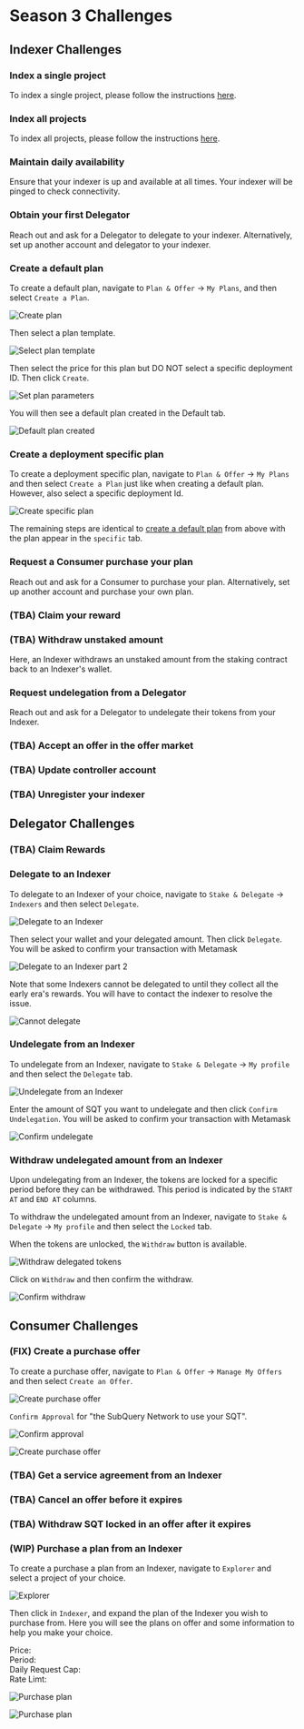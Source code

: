 # Season 3 Challenges

## Indexer Challenges

### Index a single project

To index a single project, please follow the instructions [here](../../testnet/indexers/index-project.html).

### Index all projects 

To index all projects, please follow the instructions [here](../../testnet/indexers/index-project.html).

### Maintain daily availability 

Ensure that your indexer is up and available at all times. Your indexer will be pinged to check connectivity.

### Obtain your first Delegator 

Reach out and ask for a Delegator to delegate to your indexer. Alternatively, set up another account and delegator to your indexer. 

### Create a default plan 

To create a default plan, navigate to `Plan & Offer` -> `My Plans`, and then select `Create a Plan`.

![Create plan](/assets/img/create_default_plan.png)

Then select a plan template.

![Select plan template](/assets/img/select_plan_template.png)

Then select the price for this plan but DO NOT select a specific deployment ID. Then click `Create`.

![Set plan parameters](/assets/img/set_default_plan_parameters.png)

You will then see a default plan created in the Default tab.

![Default plan created](/assets/img/default_plan_created.png)

### Create a deployment specific plan 

To create a deployment specific plan, navigate to `Plan & Offer` -> `My Plans` and then select `Create a Plan` just like when creating a default plan. However, also select a specific deployment Id. 

![Create specific plan](/assets/img/set_specific_plan_parameters.png)

The remaining steps are identical to [create a default plan](#create-a-default-plan) from above with the plan appear in the `specific` tab.

### Request a Consumer purchase your plan 

Reach out and ask for a Consumer to purchase your plan. Alternatively, set up another account and purchase your own plan. 

### (TBA) Claim your reward 


### (TBA) Withdraw unstaked amount 
Here, an Indexer withdraws an unstaked amount from the staking contract back to an Indexer's wallet. 


### Request undelegation from a Delegator

Reach out and ask for a Delegator to undelegate their tokens from your Indexer. 

### (TBA) Accept an offer in the offer market 


### (TBA) Update controller account


### (TBA) Unregister your indexer


## Delegator Challenges


### (TBA) Claim Rewards


### Delegate to an Indexer

To delegate to an Indexer of your choice, navigate to `Stake & Delegate` -> `Indexers` and then select `Delegate`. 

![Delegate to an Indexer](/assets/img/delegate_to_indexer_a.png)

Then select your wallet and your delegated amount. Then click `Delegate`. You will be asked to confirm your transaction with Metamask

![Delegate to an Indexer part 2](/assets/img/delegate_to_indexer_b.png)

Note that some Indexers cannot be delegated to until they collect all the early era's rewards. You will have to contact the indexer to resolve the issue.

![Cannot delegate](/assets/img/cannot_delegate.png)

### Undelegate from an Indexer

To undelegate from an Indexer, navigate to `Stake & Delegate` -> `My profile` and then select the `Delegate` tab.

![Undelegate from an Indexer](/assets/img/undelegate_from_indexer_a.png)

Enter the amount of SQT you want to undelegate and then click `Confirm Undelegation`. You will be asked to confirm your transaction with Metamask

![Confirm undelegate](/assets/img/undelegate_from_indexer_b.png)


### Withdraw undelegated amount from an Indexer

Upon undelegating from an Indexer, the tokens are locked for a specific period before they can be withdrawed. This period is indicated by the `START AT` and `END AT` columns.

To withdraw the undelegated amount from an Indexer, navigate to `Stake & Delegate` -> `My profile` and then select the `Locked` tab.

When the tokens are unlocked, the `Withdraw` button is available.  

![Withdraw delegated tokens](/assets/img/withdraw_delegated_tokens.png)
 
Click on `Withdraw` and then confirm the withdraw.

![Confirm withdraw](/assets/img/confirm_withdraw.png)


## Consumer Challenges

### (FIX) Create a purchase offer

To create a purchase offer, navigate to `Plan & Offer` -> `Manage My Offers` and then select `Create an Offer`. 

![Create purchase offer](/assets/img/create_purchase_offer.png)

`Confirm Approval` for "the SubQuery Network to use your SQT".

![Confirm approval](/assets/img/confirm_approval.png)

![Create purchase offer](/assets/img/create_purchase_offer_steps.png)


### (TBA) Get a service agreement from an Indexer 



### (TBA) Cancel an offer before it expires


### (TBA) Withdraw SQT locked in an offer after it expires


### (WIP) Purchase a plan from an Indexer

To create a purchase a plan from an Indexer, navigate to `Explorer` and select a project of your choice.

![Explorer](/assets/img/explorer.png)

Then click in `Indexer`, and expand the plan of the Indexer you wish to purchase from. Here you will see the plans on offer and some information to help you make your choice. 

Price: <br>
Period: <br>
Daily Request Cap: <br>
Rate Limt: <br>

![Purchase plan](/assets/img/purchase_plan.png)

![Purchase plan](/assets/img/purchase_plan_a.png)

